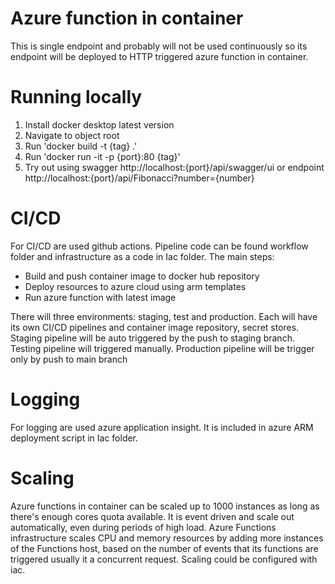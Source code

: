 # Azure function in container
This is single endpoint and probably will not be used continuously so its endpoint will be deployed to HTTP triggered azure function in container. 

# Running locally
1. Install docker desktop latest version
2. Navigate to object root
3. Run 'docker build -t {tag} .'
4. Run 'docker run -it -p {port}:80 {tag}'
5. Try out using swagger http://localhost:{port}/api/swagger/ui or endpoint http://localhost:{port}/api/Fibonacci?number={number}
    
# CI/CD 
For CI/CD are used github actions. Pipeline code can be found workflow folder and infrastructure as a code in Iac folder. The main steps:
- Build and push container image to docker hub repository
- Deploy resources to azure cloud using arm templates
- Run azure function with latest image
  
There will three environments: staging, test and production. Each will have its own CI/CD pipelines and container image repository, secret stores. Staging pipeline will be auto triggered by the push to staging branch. Testing pipeline will triggered manually. Production pipeline will be trigger only by push to main branch

# Logging
For logging are used azure application insight. It is included in azure ARM deployment script in Iac folder.

# Scaling
Azure functions in container can be scaled up to 1000 instances as long as there's enough cores quota available. It is event driven and scale out automatically, even during periods of high load. Azure Functions infrastructure scales CPU and memory resources by adding more instances of the Functions host, based on the number of events that its functions are triggered usually it a concurrent request. Scaling could be configured with iac.
